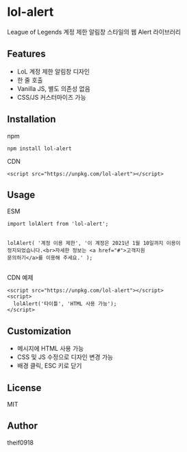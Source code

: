 <h1>lol-alert</h1>

<p>
  League of Legends 계정 제한 알림창 스타일의 웹 Alert 라이브러리
</p>

<h2>Features</h2>
<ul>
  <li>LoL 계정 제한 알림창 디자인</li>
  <li>한 줄 호출</li>
  <li>Vanilla JS, 별도 의존성 없음</li>
  <li>CSS/JS 커스터마이즈 가능</li>
</ul>

<h2>Installation</h2>
<p>npm</p>
<pre><code>npm install lol-alert
</code></pre>
<p>CDN</p>
<pre><code>&lt;script src="https://unpkg.com/lol-alert"&gt;&lt;/script&gt;
</code></pre>

<h2>Usage</h2>
<p>ESM</p>
<pre><code>import lolAlert from 'lol-alert';

lolAlert(
  '계정 이용 제한',
  '이 계정은 2021년 1월 10일까지 이용이 정지되었습니다.&lt;br&gt;자세한 정보는 &lt;a href="#"&gt;고객지원 문의하기&lt;/a&gt;를 이용해 주세요.'
);
</code></pre>
<p>CDN 예제</p>
<pre><code>&lt;script src="https://unpkg.com/lol-alert"&gt;&lt;/script&gt;
&lt;script&gt;
  lolAlert('타이틀', 'HTML 사용 가능');
&lt;/script&gt;
</code></pre>

<h2>Customization</h2>
<ul>
  <li>메시지에 HTML 사용 가능</li>
  <li>CSS 및 JS 수정으로 디자인 변경 가능</li>
  <li>배경 클릭, ESC 키로 닫기</li>
</ul>

<h2>License</h2>
<p>MIT</p>

<h2>Author</h2>
<p>theif0918</p>
